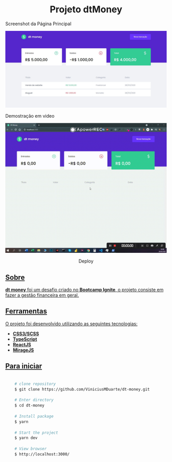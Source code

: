 
<h1 align="center">
Projeto dtMoney
</h1> 

<p>
   Screenshot da Página Principal
</p> 

<p align="center">
   <img src="./github/screenshot-dt-money.JPG" width="" alt="screenshot page main">
</p> 

<p>
   Demostração em video
</p> 

<p align="center">
   <img src="./github/video-dt-money.gif" width="" alt="video page main">
</p> 

<p align="center">
Deploy
   <a href="https://elastic-tesla-7c31c4.netlify.app/">
</p> 

## Sobre

**dt money** foi um desafio criado no **Bootcamp Ignite**, o projeto consiste em fazer a gestão financeira em geral.


## Ferramentas

O projeto foi desenvolvido utilizando as seguintes tecnologias:

- **CSS3/SCSS**
- **TypeScript**
- **ReactJS**
- **MirageJS**



## Para iniciar

```bash

    # clone repository
    $ git clone https://github.com/ViniciusMDuarte/dt-money.git

    # Enter directory
    $ cd dt-money

    # Install package
    $ yarn
    
    # Start the project
    $ yarn dev

    # View browser
    $ http://localhost:3000/
```
